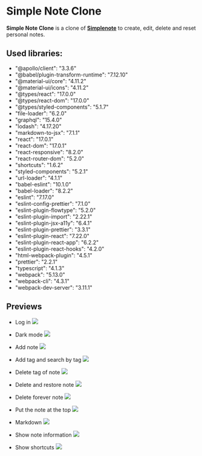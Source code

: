 # Simple Note Clone
**Simple Note Clone** is a clone of **[Simplenote](https://simplenote.com/)** to create, edit, delete and  reset personal notes. 


## Used libraries: 

 *  "@apollo/client": "3.3.6"
 *  "@babel/plugin-transform-runtime": "7.12.10"
 *  "@material-ui/core": "4.11.2"
 *  "@material-ui/icons": "4.11.2"
 *  "@types/react": "17.0.0"
 *  "@types/react-dom": "17.0.0"
 *  "@types/styled-components": "5.1.7"
 *  "file-loader": "6.2.0"
 *  "graphql": "15.4.0"
 *  "lodash": "4.17.20"
 *  "markdown-to-jsx": "7.1.1"
 *  "react": "17.0.1"
 *  "react-dom": "17.0.1"
 *  "react-responsive": "8.2.0"
 *  "react-router-dom": "5.2.0"
 *  "shortcuts": "1.6.2"
 *  "styled-components": "5.2.1"
 *  "url-loader": "4.1.1"
 *  "babel-eslint": "10.1.0"
 *  "babel-loader": "8.2.2"
 *  "eslint": "7.17.0"
 *  "eslint-config-prettier": "7.1.0"
 *  "eslint-plugin-flowtype": "5.2.0"
 *  "eslint-plugin-import": "2.22.1"
 *  "eslint-plugin-jsx-a11y": "6.4.1"
 *  "eslint-plugin-prettier": "3.3.1"
 *  "eslint-plugin-react": "7.22.0"
 *  "eslint-plugin-react-app": "6.2.2"
 *  "eslint-plugin-react-hooks": "4.2.0"
 *  "html-webpack-plugin": "4.5.1"
 *  "prettier": "2.2.1"
 *  "typescript": "4.1.3"
 *  "webpack": "5.13.0"
 *  "webpack-cli": "4.3.1"
 *  "webpack-dev-server": "3.11.1"



## Previews

* Log in
![](https://github.com/Luis16Isasi/my-gifs/blob/master/user_login.gif)

* Dark mode
![](https://github.com/Luis16Isasi/my-gifs/blob/master/change_dark_mode.gif)

* Add note 
![](https://github.com/Luis16Isasi/my-gifs/blob/master/add_note_and_edit.gif)

* Add tag and search by tag
![](https://github.com/Luis16Isasi/my-gifs/blob/master/add_tag_and_search_by_tag.gif)

* Delete tag of note
![](https://github.com/Luis16Isasi/my-gifs/blob/master/delete_tag_of_note.gif)

* Delete and restore note
![](https://github.com/Luis16Isasi/my-gifs/blob/master/delete_and_restore_note.gif)

* Delete forever note
![](https://github.com/Luis16Isasi/my-gifs/blob/master/delete_forever_note.gif)

* Put the note at the top 
![](https://github.com/Luis16Isasi/my-gifs/blob/master/pin_to_top.gif)

* Markdown 
![](https://github.com/Luis16Isasi/my-gifs/blob/master/desabled_markdown.gif)

* Show note information 
![](https://github.com/Luis16Isasi/my-gifs/blob/master/show_info_note.gif)

* Show shortcuts
![](https://github.com/Luis16Isasi/my-gifs/blob/master/show_shorcuts.gif)

